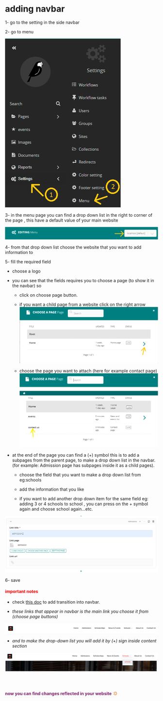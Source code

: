 # adding navbar

1- go to the setting in the side navbar

2- go to menu

![site footer settings](../images/navbar/menu_settings.png)

3- in the menu page you can find a drop down list in the right to corner of the page , this have a default value of your main website

![site domain drop down list](../images/navbar/sitedomain_menu.PNG)

4- from that drop down list choose the website that you want to add information to 

5- fill the required field

- choose a logo
- you can see that the fields requires you to choose a page (to show it in the navbar) so 

    - click on choose page button.

    - if you want a child page from a website click on the right arrow 
    ![choose a page](../images/navbar/choose_a_page.PNG)

    - choose the page you want to attach (here for example contact page) 
    ![choose a child page](../images/navbar/choose_a_page2.PNG)
    
- at the end of the page you can find a (+) symbol this is to add a subpages from the parent page, to make a drop down list in the navbar. (for example: Admission page has subpages inside it as a child pages). 

    - choose the field that you want to make a drop down list from eg:schools

    - add the information that you like 

    - if you want to add another drop down item for the same field eg: adding 3 or 4 schools to school , you can press on the + symbol again and choose school again...etc.

![dropdown list example](../images/navbar/navbar_content_example.PNG)

6- save  

<h4 style="color:red">important notes</h4>

- check [this doc](documents/localization.md#steps-to-translate-a-navbar) to add transition into navbar.

- *these links that appear in navbar is the main link you choose it from (choose page buttons)*

![navbar example](../images/navbar/navbar_example.PNG)

- *and to make the drop-down list you will add it by (+) sign inside content section*

![navbar dropdown list](../images/navbar/navbar_example2.PNG)

<br/> 
<br/> 

<p style='color:#7D1E6A;font-weight:bold'>now you can find changes reflected in your website <span style='color:#EC994B'>:D</span> </p>